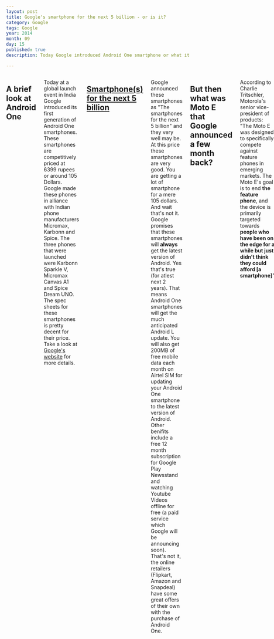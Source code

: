 ```yaml
---
layout: post
title: Google's smartphone for the next 5 billion - or is it?
category: Google
tags: Google 
year: 2014
month: 09
day: 15
published: true
description: Today Google introduced Android One smartphone or what it touted as smartphone for the next five billion. But is it really the smartphone for the next five billion? A closer look.

---
```


<div class="row">	
	<div class="span9 columns">
		<h2>A brief look at Android One</h2>
		<p>Today at a global launch event in India Google introduced its first generation of Android One smartphones. These smartphones are competitively priced at 6399 rupees or around 105 Dollars. Google made these phones in alliance with Indian phone manufacturers Micromax, Karbonn and Spice. The three phones that were launched were Karbonn Sparkle V, Micromax Canvas A1 and Spice Dream UNO. The spec sheets for these smartphones is pretty decent for their price. Take a look at <a href="http://www.android.com/one/india/" target="_blank">Google's website</a> for more details.</p>
		<h2><a href="http://googleblog.blogspot.in/2014/09/for-next-five-billion-android-one.html" target="_blank">Smartphone(s) for the next 5 billion</a></h2>
		<p>Google announced these smartphones as "The smartphones for the next 5 billion" and they very well may be. At this price these smartphones are very good. You are getting a lot of smartphone for a mere 105 dollars. And wait that's not it. Google promises that these smartphones will <b>always</b> get the latest version of Android. Yes that's true (for atlest next 2 years). That means Android One smartphones will get the much anticipated Android L update. You will also get 200MB of free mobile data each month on Airtel SIM for updating your Android One smartphone to the latest version of Android. Other benifits include a free 12 month subscription for Google Play Newsstand and watching Youtube Videos offline for free (a paid service which Google will be announcing soon). That's not it, the online retailers (Flipkart, Amazon and Snapdeal) have some great offers of their own with the purchase of Android One.</p>
		<h2>But then what was Moto E that Google announced a few month back?</h2>
		<p>According to Charlie Tritschler, Motorola's senior vice-president of products: "The Moto E was designed to specifically compete against feature phones in emerging markets. The Moto E's goal is to end <b>the feature phone</b>, and the device is primarily targeted towards <b>people who have been on the edge for a while but just didn’t think they could afford [a smartphone]</b>".</p>
		<p>So in short Motorola (an entity of Google at the time Moto E was announced) itself says that their smartphone Moto E was designed for people who couldn't afford a smarphone otherwise (or what Google refers as "The next five billion").</p>
		<p>But let's not get cynical here as Moto E was announced 4 months back and maybe Google took some strides forward to reduce the overall price. And also Moto E and Android One are developed by different companies in different countries (China vs India) so that maybe a contributing factor.</p>
		<h2>Then what's the deal with the hype over Redmi 1S?</h2>
		<p>Redmi 1S is a smartphone made by a chinese company Xiaomi. Xiaomi is famous for manufacturing brilliantly specced phones like Mi2, Mi3 and Mi3. The company is often called as <b>Apple of China</b> for its great products. Redmi 1S is a smartphone which is priced at 5999 rupees or around 98 dollars. It has better screen, better processor, better performance than Moto E or Android One. You can <a href="http://www.bgr.in/news/spice-android-one-dream-uno-mi-498-vs-xiaomi-redmi-1s-specifications-and-features-compared/" target="_blank">compare the specs of Android One and Redmi 1S</a> yourself.</p>
		<h2>Holy Sh*!, so is Google lying about launching the smartphones for the next 5 billion?</h2>
		<p>Not exactly. If you have looked close enough at the comparison between Redmi 1S and Android One smartphones then you might have noticed by now that Redmi 1S runs on Android ver 4.3 whereas Android One phones run on latest Android ver 4.4.4. That's not the only advantage you get with Android One smartphones, you will also get 2 years of regular updates directly from Google. Whereas Redmi 1S will most probably stay on Android 4.3 forever. Also Android One are made by Indian companies like Micromax which are quite famous in India. Whereas Xiaomi is a comparatively new in India and sells its phones only online via Flipkart.</p>
		<h2>I am confused. Is Redmi 1S better or Android One?</h2>
		<p>Let's break down this question into individual components. First about the updates: If you are desigining a smartphone for the next five billion people then you should understand that they don't care about the updates. Don't believe me? Take a look yourself at <a href="http://en.wikipedia.org/wiki/Android_(operating_system)" target="_blank">the Android versions marketshare on this Wikipedia page</a>. It says that only 20% of smartphones are operating on Android 4.4.4 and the rest of 80% are operating on Android 4.3 or older version. If I consider myself as one of those "5 billion people" that Google mentioned then I will be quite satisfied with Android 4.3 in Remi 1S as I am getting more hardware for less price.</p>
		<p>Now the second point about Redmi 1S being manufactured by a chinese company Xiaomi. For those people who have used Micromax, Spice or Karbonn phones in past, they know that service centeres of Micromax, SPice and Karbonn are crap. If your phone gets damaged then you are better off getting it repaired at a local shop. Now let's the position of Xiaomi's Redmi 1S. Redmi is a chinese company. It is still in process of setting up it's service centeres in India. In fact many of them are already operating in various states across India, when you buy their phone from Flipkart you also get the list of service centeres currently operating across India. Given the bad condition of service centeres of Indian companies like Micromax I cannot expect Xiaomi's service centeres to be any worse. Xiaomi has to make it's mark in India and it will deliver proper service in order to be more popular. Whereas companies like Micromax are already quite settled in India and have become ignorant of after sale services.</p>
        </br>
		<p>I wrote this article to showcase the truth about Google's "Smartphones for the next 5 billion". I am not forcing anyone to buy any smartphone, but merely representing the reality of the sparse Android Smartphone market and the claims of giants.</p>
				
	</div>
</div> 
		
		
		
		
		
